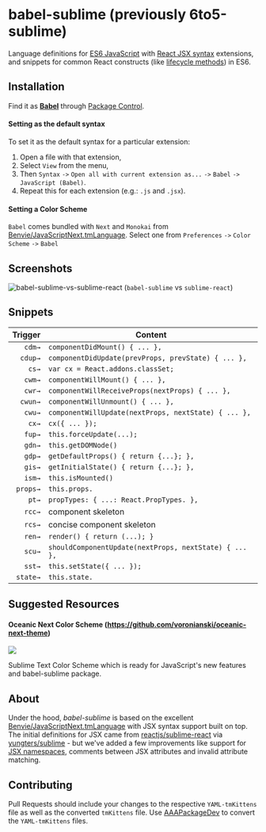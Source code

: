 # babel-sublime (previously 6to5-sublime)

Language definitions for [ES6 JavaScript](http://kangax.github.io/compat-table/es6/) with [React JSX syntax](http://facebook.github.io/react/docs/jsx-in-depth.html) extensions, and snippets for common React constructs (like [lifecycle methods](http://facebook.github.io/react/docs/component-specs.html)) in ES6.

## Installation

Find it as [**Babel**](https://packagecontrol.io/packages/Babel) through [Package Control](https://packagecontrol.io/).

#### Setting as the default syntax

To set it as the default syntax for a particular extension:
  1. Open a file with that extension,
  2. Select `View` from the menu,
  3. Then `Syntax` `->` `Open all with current extension as...` `->` `Babel` `->` `JavaScript (Babel)`.
  4. Repeat this for each extension (e.g.: `.js` and `.jsx`).

#### Setting a Color Scheme

`Babel` comes bundled with `Next` and `Monokai` from [Benvie/JavaScriptNext.tmLanguage](https://github.com/Benvie/JavaScriptNext.tmLanguage). Select one from `Preferences` `->` `Color Scheme` `->` `Babel`

## Screenshots

![babel-sublime-vs-sublime-react](https://raw.github.com/6to5/6to5-sublime/5cd4353/screenshots/6to5-sublime-vs-sublime-react.gif)
(`babel-sublime` vs `sublime-react`)

## Snippets

| Trigger  | Content |
| -------: | ------- |
| `cdm→`   | `componentDidMount() { ... },` |
| `cdup→`  | `componentDidUpdate(prevProps, prevState) { ... },` |
| `cs→`    | `var cx = React.addons.classSet;` |
| `cwm→`   | `componentWillMount() { ... },` |
| `cwr→`   | `componentWillReceiveProps(nextProps) { ... },` |
| `cwun→`  | `componentWillUnmount() { ... },` |
| `cwu→`   | `componentWillUpdate(nextProps, nextState) { ... },` |
| `cx→`    | `cx({ ... });` |
| `fup→`   | `this.forceUpdate(...);` |
| `gdn→`   | `this.getDOMNode()` |
| `gdp→`   | `getDefaultProps() { return {...}; },` |
| `gis→`   | `getInitialState() { return {...}; },` |
| `ism→`   | `this.isMounted()` |
| `props→` | `this.props.` |
| `pt→`    | `propTypes: { ...: React.PropTypes. },` |
| `rcc→`   | component skeleton |
| `rcs→`   | concise component skeleton |
| `ren→`   | `render() { return (...); }` |
| `scu→`   | `shouldComponentUpdate(nextProps, nextState) { ... },` |
| `sst→`   | `this.setState({ ... });` |
| `state→` | `this.state.` |

## Suggested Resources

#### Oceanic Next Color Scheme (https://github.com/voronianski/oceanic-next-theme)

[![](https://raw.githubusercontent.com/voronianski/babel-sublime/master/screenshots/oceanic-next.png)](https://github.com/voronianski/oceanic-next-theme)

Sublime Text Color Scheme which is ready for JavaScript's new features and babel-sublime package.

## About

Under the hood, _babel-sublime_ is based on the excellent [Benvie/JavaScriptNext.tmLanguage](https://github.com/Benvie/JavaScriptNext.tmLanguage) with JSX syntax support built on top. The initial definitions for JSX came from [reactjs/sublime-react](https://github.com/reactjs/sublime-react) via [yungters/sublime](https://github.com/yungsters/sublime.git) - but we've added a few improvements like support for [JSX namespaces](http://facebook.github.io/react/blog/2014/07/17/react-v0.11.html#jsx-namespacing), comments between JSX attributes and invalid attribute matching.

## Contributing

Pull Requests should include your changes to the respective `YAML-tmKittens` file as well as the converted `tmKittens` file. Use [AAAPackageDev](https://github.com/SublimeText/AAAPackageDev) to convert the `YAML-tmKittens` files.
